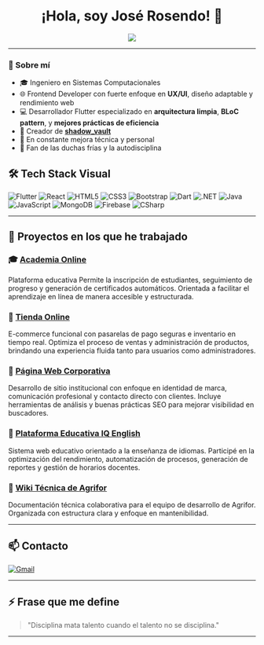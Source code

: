<h1 align="center">¡Hola, soy José Rosendo! 👋</h1>

<p align="center">
  <img src="https://readme-typing-svg.herokuapp.com?font=Fira+Code&size=20&duration=3000&pause=1000&color=00F7FF&center=true&vCenter=true&width=500&lines=Ingeniero+de+Sistemas;Flutter+Developer+experto+en+BLoC;Frontend+UX%2FUI+Dev;En+modo+disciplina+ON+%F0%9F%94%9C" />
</p>

---

### 🚀 Sobre mí

- 🎓 Ingeniero en Sistemas Computacionales  
- 🌐 Frontend Developer con fuerte enfoque en **UX/UI**, diseño adaptable y rendimiento web  
- 💻 Desarrollador Flutter especializado en **arquitectura limpia**, **BLoC pattern**, y **mejores prácticas de eficiencia**
- 🔐 Creador de [**shadow_vault**](https://github.com/JoseRosendoDev/shadow_vault)  
- 🧠 En constante mejora técnica y personal  
- 🥶 Fan de las duchas frías y la autodisciplina



## 🛠️ Tech Stack Visual

![Flutter](https://img.shields.io/badge/-Flutter-02569B?style=for-the-badge&logo=flutter&logoColor=white)
![React](https://img.shields.io/badge/-React-20232A?style=for-the-badge&logo=react&logoColor=61DAFB)
![HTML5](https://img.shields.io/badge/-HTML5-E34F26?style=for-the-badge&logo=html5&logoColor=white)
![CSS3](https://img.shields.io/badge/-CSS3-1572B6?style=for-the-badge&logo=css3&logoColor=white)
![Bootstrap](https://img.shields.io/badge/-Bootstrap-563D7C?style=for-the-badge&logo=bootstrap&logoColor=white)
![Dart](https://img.shields.io/badge/-Dart-0175C2?style=for-the-badge&logo=dart&logoColor=white)
![.NET](https://img.shields.io/badge/-.NET-512BD4?style=for-the-badge&logo=dotnet&logoColor=white)
![Java](https://img.shields.io/badge/-Java-ED8B00?style=for-the-badge&logo=java&logoColor=white)
![JavaScript](https://img.shields.io/badge/-JavaScript-F7DF1E?style=for-the-badge&logo=javascript&logoColor=black)
![MongoDB](https://img.shields.io/badge/-MongoDB-47A248?style=for-the-badge&logo=mongodb&logoColor=white)
![Firebase](https://img.shields.io/badge/-Firebase-FFCA28?style=for-the-badge&logo=firebase&logoColor=black)
![CSharp](https://img.shields.io/badge/-C%23-239120?style=for-the-badge&logo=c-sharp&logoColor=white)

---


## 🚀 Proyectos en los que he trabajado

### 🎓 [Academia Online](https://www.academia.agriformexico.com/)  
Plataforma educativa  Permite la inscripción de estudiantes, seguimiento de progreso y generación de certificados automáticos. Orientada a facilitar el aprendizaje en línea de manera accesible y estructurada.

### 🛒 [Tienda Online](https://tienda.agriformexico.com/)  
E-commerce funcional con pasarelas de pago seguras e inventario en tiempo real. Optimiza el proceso de ventas y administración de productos, brindando una experiencia fluida tanto para usuarios como administradores.

### 🏢 [Página Web Corporativa](https://www.agriformexico.com/)  
Desarrollo de sitio institucional con enfoque en identidad de marca, comunicación profesional y contacto directo con clientes. Incluye herramientas de análisis y buenas prácticas SEO para mejorar visibilidad en buscadores.

### 📘 [Plataforma Educativa IQ English](https://app.iqenglish.mx/)  
Sistema web educativo orientado a la enseñanza de idiomas. Participé en la optimización del rendimiento, automatización de procesos, generación de reportes y gestión de horarios docentes.

### 🧾 [Wiki Técnica de Agrifor](https://wiki.agriformexico.com/)  
Documentación técnica colaborativa para el equipo de desarrollo de Agrifor. Organizada con estructura clara y enfoque en mantenibilidad.

---

## 📫 Contacto
[![Gmail](https://img.shields.io/badge/-Email-D14836?style=for-the-badge&logo=gmail&logoColor=white)](mailto:joserosendo.dev@gmail.com)

---

## ⚡ Frase que me define

> "Disciplina mata talento cuando el talento no se disciplina."

---
